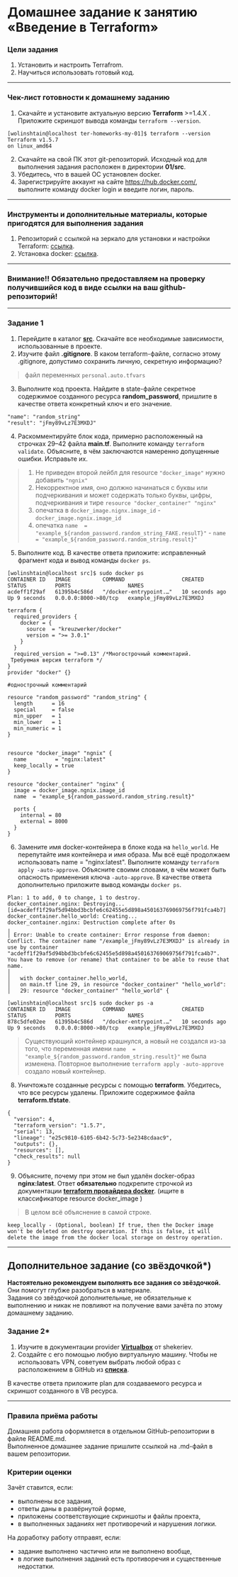 # Домашнее задание к занятию «Введение в Terraform»

### Цели задания

1. Установить и настроить Terrafrom.
2. Научиться использовать готовый код.

------

### Чек-лист готовности к домашнему заданию

1. Скачайте и установите актуальную версию **Terraform** >=1.4.X . Приложите скриншот вывода команды ```terraform --version```.

```
[wolinshtain@localhost ter-homeworks-my-01]$ terraform --version
Terraform v1.5.7
on linux_amd64
```

2. Скачайте на свой ПК этот git-репозиторий. Исходный код для выполнения задания расположен в директории **01/src**.
3. Убедитесь, что в вашей ОС установлен docker.
4. Зарегистрируйте аккаунт на сайте https://hub.docker.com/, выполните команду docker login и введите логин, пароль.

------

### Инструменты и дополнительные материалы, которые пригодятся для выполнения задания

1. Репозиторий с ссылкой на зеркало для установки и настройки Terraform: [ссылка](https://github.com/netology-code/devops-materials).
2. Установка docker: [ссылка](https://docs.docker.com/engine/install/ubuntu/). 
------
### Внимание!! Обязательно предоставляем на проверку получившийся код в виде ссылки на ваш github-репозиторий!
------

### Задание 1

1. Перейдите в каталог [**src**](https://github.com/netology-code/ter-homeworks/tree/main/01/src). Скачайте все необходимые зависимости, использованные в проекте. 
2. Изучите файл **.gitignore**. В каком terraform-файле, согласно этому .gitignore, допустимо сохранить личную, секретную информацию?

> файл переменных `personal.auto.tfvars`  

3. Выполните код проекта. Найдите  в state-файле секретное содержимое созданного ресурса **random_password**, пришлите в качестве ответа конкретный ключ и его значение.

```
"name": "random_string"
"result": "jFmy89vLz7E3MXDJ"
```

4. Раскомментируйте блок кода, примерно расположенный на строчках 29–42 файла **main.tf**.
Выполните команду ```terraform validate```. Объясните, в чём заключаются намеренно допущенные ошибки. Исправьте их.

> 1. Не приведен второй лейбл для resource `"docker_image"` нужно добавить `"ngnix"`  
> 2. Некорректное имя, оно должно начинаться с буквы или подчеркивания и может содержать только буквы, цифры, подчеркивания и тире `resource "docker_container" "nginx"`  
> 3. опечатка в `docker_image.nignx.image_id` - `docker_image.ngnix.image_id`
> 4. опечатка   `name  = "example_${random_password.random_string_FAKE.resulT}"` - `name  = "example_${random_password.random_string.result}"`

5. Выполните код. В качестве ответа приложите: исправленный фрагмент кода и вывод команды ```docker ps```.

```
[wolinshtain@localhost src]$ sudo docker ps
CONTAINER ID   IMAGE          COMMAND                  CREATED          STATUS         PORTS                  NAMES
acdeff1f29af   61395b4c586d   "/docker-entrypoint.…"   10 seconds ago   Up 9 seconds   0.0.0.0:8000->80/tcp   example_jFmy89vLz7E3MXDJ
```

```
terraform {
  required_providers {
    docker = {
      source  = "kreuzwerker/docker"
      version = ">= 3.0.1"
    }
  }
  required_version = ">=0.13" /*Многострочный комментарий.
 Требуемая версия terraform */
}
provider "docker" {}

#однострочный комментарий

resource "random_password" "random_string" {
  length      = 16
  special     = false
  min_upper   = 1
  min_lower   = 1
  min_numeric = 1
}


resource "docker_image" "ngnix" {
  name         = "nginx:latest"
  keep_locally = true
}

resource "docker_container" "nginx" {
  image = docker_image.ngnix.image_id
  name  = "example_${random_password.random_string.result}"

  ports {
    internal = 80
    external = 8000
  }
}
```

6. Замените имя docker-контейнера в блоке кода на ```hello_world```. Не перепутайте имя контейнера и имя образа. Мы всё ещё продолжаем использовать name = "nginx:latest". Выполните команду ```terraform apply -auto-approve```.
Объясните своими словами, в чём может быть опасность применения ключа  ```-auto-approve```. В качестве ответа дополнительно приложите вывод команды ```docker ps```.

```
Plan: 1 to add, 0 to change, 1 to destroy.
docker_container.nginx: Destroying... [id=acdeff1f29af5d94bbd3bcbfe6c62455e5d898a450163769069756f791fca4b7]
docker_container.hello_world: Creating...
docker_container.nginx: Destruction complete after 0s
╷
│ Error: Unable to create container: Error response from daemon: Conflict. The container name "/example_jFmy89vLz7E3MXDJ" is already in use by container "acdeff1f29af5d94bbd3bcbfe6c62455e5d898a450163769069756f791fca4b7". You have to remove (or rename) that container to be able to reuse that name.
│ 
│   with docker_container.hello_world,
│   on main.tf line 29, in resource "docker_container" "hello_world":
│   29: resource "docker_container" "hello_world" {
```
```
[wolinshtain@localhost src]$ sudo docker ps -a
CONTAINER ID   IMAGE          COMMAND                  CREATED          STATUS         PORTS                  NAMES
878c5dfe02ee   61395b4c586d   "/docker-entrypoint.…"   10 seconds ago   Up 9 seconds   0.0.0.0:8000->80/tcp   example_jFmy89vLz7E3MXDJ
```

> Существующий контейнер крашнулся, а новый не создался из-за того, что переменная имени `name  = "example_${random_password.random_string.result}"` не была изменена. Повторное выполнение `terraform apply -auto-approve`
создало новый контейнер.

8. Уничтожьте созданные ресурсы с помощью **terraform**. Убедитесь, что все ресурсы удалены. Приложите содержимое файла **terraform.tfstate**. 

```
{
  "version": 4,
  "terraform_version": "1.5.7",
  "serial": 13,
  "lineage": "e25c9810-6105-6b42-5c73-5e2348cdaac9",
  "outputs": {},
  "resources": [],
  "check_results": null
}
```

9. Объясните, почему при этом не был удалён docker-образ **nginx:latest**. Ответ **обязательно** подкрепите строчкой из документации [**terraform провайдера docker**](https://docs.comcloud.xyz/providers/kreuzwerker/docker/latest/docs).  (ищите в классификаторе resource docker_image )

> В целом всё объяснение в самой строке.
```
keep_locally - (Optional, boolean) If true, then the Docker image won't be deleted on destroy operation. If this is false, it will delete the image from the docker local storage on destroy operation.
```

------

## Дополнительное задание (со звёздочкой*)

**Настоятельно рекомендуем выполнять все задания со звёздочкой.** Они помогут глубже разобраться в материале.   
Задания со звёздочкой дополнительные, не обязательные к выполнению и никак не повлияют на получение вами зачёта по этому домашнему заданию. 

### Задание 2*

1. Изучите в документации provider [**Virtualbox**](https://docs.comcloud.xyz/providers/shekeriev/virtualbox/latest/docs) от 
shekeriev.
2. Создайте с его помощью любую виртуальную машину. Чтобы не использовать VPN, советуем выбрать любой образ с расположением в GitHub из [**списка**](https://www.vagrantbox.es/).

В качестве ответа приложите plan для создаваемого ресурса и скриншот созданного в VB ресурса. 

------

### Правила приёма работы

Домашняя работа оформляется в отдельном GitHub-репозитории в файле README.md.   
Выполненное домашнее задание пришлите ссылкой на .md-файл в вашем репозитории.

### Критерии оценки

Зачёт ставится, если:

* выполнены все задания,
* ответы даны в развёрнутой форме,
* приложены соответствующие скриншоты и файлы проекта,
* в выполненных заданиях нет противоречий и нарушения логики.

На доработку работу отправят, если:

* задание выполнено частично или не выполнено вообще,
* в логике выполнения заданий есть противоречия и существенные недостатки. 

